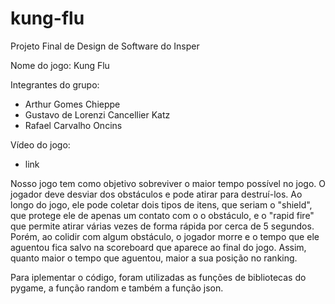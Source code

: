 # kung-flu
Projeto Final de Design de Software do Insper

Nome do jogo: Kung Flu

Integrantes do grupo:
- Arthur Gomes Chieppe
- Gustavo de Lorenzi Cancellier Katz
- Rafael Carvalho Oncins

Vídeo do jogo:
- link

Nosso jogo tem como objetivo sobreviver o maior tempo possível no jogo. O jogador deve desviar dos obstáculos e pode atirar para destruí-los. Ao longo do jogo, ele pode coletar dois tipos de itens, que seriam o "shield", que protege ele de apenas um contato com o o obstáculo, e o "rapid fire" que permite atirar várias vezes de forma rápida por cerca de 5 segundos. Porém, ao colidir com algum obstáculo, o jogador morre e o tempo que ele aguentou fica salvo na scoreboard que aparece ao final do jogo. Assim, quanto maior o tempo que aguentou, maior a sua posição no ranking.

Para iplementar o código, foram utilizadas as funções de bibliotecas do pygame, a função random e também a função json.

